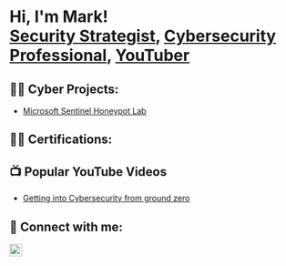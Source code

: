<h1>Hi, I'm Mark! <br/><a href="https://github.com/joshmadakor1">Security Strategist</a>, <a href="https://www.linkedin.com/in/joshmadakor/">Cybersecurity Professional</a>, <a href="https://www.youtube.com/c/marconecybertwo">YouTuber</a></h1>

<h2>👨‍💻 Cyber Projects:</h2>

- [Microsoft Sentinel Honeypot Lab](https://github.com/marconecybertwo/LABURL)


<h2>👨‍💻 Certifications:</h2>


<h2>📺 Popular YouTube Videos</h2>

- [Getting into Cybersecurity from ground zero](https://www.youtube.com/COMPLETEURL)

<h2> 🤳 Connect with me:</h2>

[<img align="left" alt="JoshMadakor | LinkedIn" width="22px" src="https://cdn.jsdelivr.net/npm/simple-icons@v3/icons/linkedin.svg" />][linkedin]

[linkedin]: https://www.linkedin.com/in/mrm4rkjc00k/
<!--
[<img align="left" alt="JoshMadakor | YouTube" width="22px" src="https://cdn.jsdelivr.net/npm/simple-icons@v3/icons/youtube.svg" />][youtube]
[<img align="left" alt="JoshMadakor | Twitter" width="22px" src="https://cdn.jsdelivr.net/npm/simple-icons@v3/icons/twitter.svg" />][twitter]
[<img align="left" alt="JoshMadakor | Instagram" width="22px" src="https://cdn.jsdelivr.net/npm/simple-icons@v3/icons/instagram.svg" />][instagram]

[linkedin]: https://www.linkedin.com/in/mrm4rkjc00k/

<!--
[twitter]: 'https://twitter.com/'
[youtube]: 'https://www.youtube.com/c/joshmadakor'
[instagram]: 'https://www.instagram.com/joshmadakor/'
[linkedin]: https://www.linkedin.com/in/mrm4rkjc00k/

<!--
**joshmadakor1/joshmadakor1** is a ✨ _special_ ✨ repository because its `README.md` (this file) appears on your GitHub profile.

Here are some ideas to get you started:

- 🔭 I’m currently working on ...
- 🌱 I’m currently learning ...
- 👯 I’m looking to collaborate on ...
- 🤔 I’m looking for help with ...
- 💬 Ask me about ...
- 📫 How to reach me: ...
- 😄 Pronouns: ...
- ⚡ Fun fact: ...
-->
